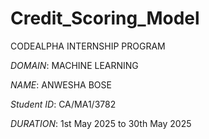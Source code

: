 # Credit_Scoring_Model

CODEALPHA INTERNSHIP PROGRAM

*DOMAIN*: MACHINE LEARNING

*NAME*: ANWESHA BOSE

*Student ID*: CA/MA1/3782

*DURATION*: 1st May 2025 to 30th May 2025
